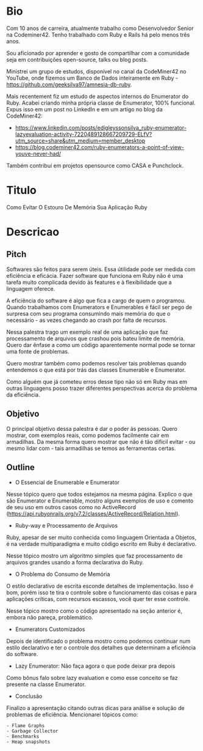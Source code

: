# Bio

Com 10 anos de carreira, atualmente trabalho como Desenvolvedor Senior na Codeminer42. Tenho trabalhado com Ruby e Rails há pelo menos três anos.

Sou aficionado por aprender e gosto de compartilhar com a comunidade seja em contribuições open-source, talks ou blog posts.

Ministrei um grupo de estudos, disponível no canal da CodeMiner42 no YouTube, onde fizemos um Banco de Dados inteiramente em Ruby - https://github.com/geeksilva97/amnesia-db-ruby.

Mais recentement fiz um estudo de aspectos internos do Enumerator do Ruby. Acabei criando minha própria classe de Enumerator, 100% funcional. Expus isso em um post no LinkedIn e em um artigo no blog da CodeMiner42:

- https://www.linkedin.com/posts/edigleyssonsilva_ruby-enumerator-lazyevaluation-activity-7220489128667209729-ELfV?utm_source=share&utm_medium=member_desktop
- https://blog.codeminer42.com/ruby-enumerators-a-point-of-view-youve-never-had/

Também contribuí em projetos opensource como CASA e Punchclock.

# Titulo

Como Evitar O Estouro De Memória Sua Aplicação Ruby

# Descricao

## Pitch

Softwares são feitos para serem úteis. Essa útilidade pode ser medida com eficiência e eficácia. Fazer software que funciona em Ruby não é uma tarefa muito complicada devido às features e à flexibilidade que a linguagem oferece.

A eficiência do software é algo que fica a cargo de quem o programou. Quando trabalhamos com Enumerators e Enumerables é fácil ser pego de surpresa com seu programa consumindo mais memória do que o necessário - as vezes chegando ao crash por falta de recursos.

Nessa palestra trago um exemplo real de uma aplicação que faz processamento de arquivos que crashou pois bateu limite de memória. Quero dar ênfase a como um código aparentemente normal pode se tornar uma fonte de problemas.

Quero mostrar também como podemos resolver tais problemas quando entendemos o que está por trás das classes Enumerable e Enumerator.

Como alguém que já cometeu erros desse tipo não só em Ruby mas em outras linguagens posso trazer diferentes perspectivas acerca do problema da eficiência.

## Objetivo

O principal objetivo dessa palestra é dar o poder às pessoas. Quero mostrar, com exemplos reais, como podemos facilmente cair em armadilhas. Da mesma forma quero mostrar que não é tão difícil evitar - ou mesmo lidar com - tais armadilhas se temos as ferramentas certas.

## Outline

- O Essencial de Enumerable e Enumerator

Nesse tópico quero que todos estejamos na mesma página. Explico o que são Enumerator e Enumerable, mostro alguns
exemplos de uso e comento de seu uso em outros casos como no ActiveRecord (https://api.rubyonrails.org/v7.2/classes/ActiveRecord/Relation.html).

- Ruby-way e Processamento de Arquivos

Ruby, apesar de ser muito conhecida como linguagem Orientada a Objetos, é na verdade multiparadigma e muito código
escrito em Ruby é declarativo.

Nesse tópico mostro um algoritmo simples que faz processamento de arquivos grandes usando a forma declarativa do Ruby.

- O Problema do Consumo de Memória

O estilo declarativo de escrita esconde detalhes de implementação. Isso é bom, porém isso te tira o controle sobre
o funcionamento das coisas e para aplicações críticas, com recursos escassos, você quer ter esse controle.

Nesse tópico mostro como o código apresentado na seção anterior é, embora não pareça, problemático.

- Enumerators Customizados

Depois de identificado o problema mostro como podemos continuar num estilo declarativo e ter o controle dos detalhes que
determinam a eficiência do software.

- Lazy Enumerator: Não faça agora o que pode deixar pra depois

Como bônus falo sobre lazy evaluation e como esse conceito se faz presente na classe Enumerator.

- Conclusão

Finalizo a apresentação citando outras dicas para análise e solução de problemas de eficiência. Mencionarei tópicos como:

    - Flame Graphs
    - Garbage Collector
    - Benchmarks
    - Heap snapshots
